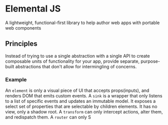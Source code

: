 # Elemental JS

A lightweight, functional-first library to help author web apps with portable web components 

## Principles

Instead of trying to use a single abstraction with a single API to create composable units of functionality for your app, provide separate, purpose-built abstractions that don't allow for intermingling of concerns.

### Example

An `element` is only a visual piece of UI that accepts props(inputs), and renders DOM that emits custom events.
A `sink` is a wrapper that only listens to a list of specific events and updates an immutable model.  It exposes a select set of properties that are selectable by children elements.  It has no view, only a 
shadow root.
A `transform` can only intercept actions, alter them, and redispatch them.
A `router` can only S